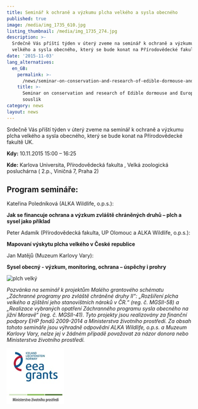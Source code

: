 ```yaml
---
title: Seminář k ochraně a výzkumu plcha velkého a sysla obecného
published: true
image: /media/img_1735_610.jpg
listing_thumbnail: /media/img_1735_274.jpg
description: >-
  Srdečně Vás příští týden v úterý zveme na seminář k ochraně a výzkumu plcha
  velkého a sysla obecného, který se bude konat na Přírodovědecké fakultě UK. 
date: '2015-11-03'
lang_alternatives:
  en_GB:
    permalink: >-
      /news/seminar-on-conservation-and-research-of-edible-dormouse-and-european-souslik
    title: >-
      Seminar on conservation and research of Edible dormouse and European
      souslik
category: news
layout: news
---
```

Srdečně Vás příští týden v úterý zveme na seminář k ochraně a výzkumu plcha velkého a sysla obecného, který se bude konat na Přírodovědecké fakultě UK.

**Kdy:** 10.11.2015 15:00 – 16:25

**Kde:** 
Karlova Universita, Přírodovědecká fakulta , Velká zoologická posluchárna 
 ( 2.p., Viničná 7, Praha 2)

## Program semináře:

Kateřina Poledníková (ALKA Wildlife, o.p.s.):

**Jak se financuje ochrana a výzkum zvláště chráněných druhů – plch a sysel jako příklad**

Peter Adamík (Přírodovědecká fakulta, UP Olomouc a ALKA Wildlife, o.p.s.):

**Mapovaní výskytu plcha velkého v České republice**

Jan Matějů (Muzeum Karlovy Vary):

**Sysel obecný - výzkum, monitoring, ochrana – úspěchy i prohry**

![plch velký](/media/plch-velký-f7318_610.jpg "plch velký")

_Pozvánka na seminář k projektům Malého grantového schématu „Záchranné programy pro zvláště chráněné druhy II“: „Rozšíření plcha velkého a zjištění jeho stanovištních nároků v ČR.“ (reg. č. MGSII-58) a „Realizace vybraných opatření Záchranného programu sysla obecného na jižní Moravě“ (reg. č. MGSII-41). Tyto projekty jsou realizovány za finanční podpory EHP fondů 2009-2014 a Ministerstva životního prostředí. Za obsah tohoto semináře jsou výhradně odpovědní ALKA Wildlife, o.p.s. a Muzeum Karlovy Vary, nelze jej v žádném případě považovat za názor donora nebo Ministerstva životního prostředí._

![](/media/loga_mgs_stojato_mm.jpg)
